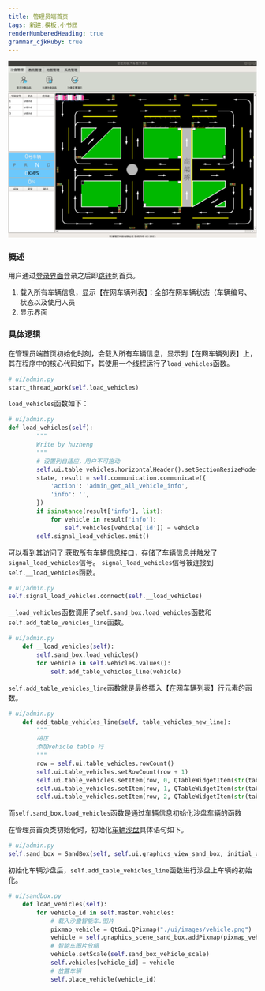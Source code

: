 ```yaml
---
title: 管理员端首页 
tags: 新建,模板,小书匠
renderNumberedHeading: true
grammar_cjkRuby: true
---
```

![管理员端首页](./images/管理员端首页.png)
### 概述
用户通过[登录界面](http://192.168.10.106:8080/project/3?p=249)登录之后即[跳转](http://192.168.10.106:8080/project/3?p=295)到首页。
1. 载入所有车辆信息，显示【在网车辆列表】：全部在网车辆状态（车辆编号、状态以及使用人员
2. 显示界面

### 具体逻辑
在管理员端首页初始化时刻，会载入所有车辆信息，显示到【在网车辆列表】上，其在程序中的核心代码如下，其使用一个线程运行了`load_vehicles`函数。

``` py
# ui/admin.py
start_thread_work(self.load_vehicles)
```

`load_vehicles`函数如下：

``` py
# ui/admin.py
def load_vehicles(self):
        """
        Write by huzheng
        """
        # 设置列自适应，用户不可拖动
        self.ui.table_vehicles.horizontalHeader().setSectionResizeMode(QHeaderView.Stretch)
        state, result = self.communication.communicate({
            'action': 'admin_get_all_vehicle_info',
            'info': '',
        })
        if isinstance(result['info'], list):
            for vehicle in result['info']:
                self.vehicles[vehicle['id']] = vehicle
        self.signal_load_vehicles.emit()
```
可以看到其访问了[ 获取所有车辆信息](http://192.168.10.106:8080/project/3?p=300)接口，存储了车辆信息并触发了`signal_load_vehicles`信号。
`signal_load_vehicles`信号被连接到`self.__load_vehicles`函数。
``` py
# ui/admin.py
self.signal_load_vehicles.connect(self.__load_vehicles)
```
`__load_vehicles`函数调用了`self.sand_box.load_vehicles`函数和`self.add_table_vehicles_line`函数。
``` py
# ui/admin.py
    def __load_vehicles(self):
        self.sand_box.load_vehicles()
        for vehicle in self.vehicles.values():
            self.add_table_vehicles_line(vehicle)
```
`self.add_table_vehicles_line`函数就是最终插入【在网车辆列表】行元素的函数。

``` py
# ui/admin.py
    def add_table_vehicles_line(self, table_vehicles_new_line):
        """
        胡正
        添加vehicle table 行
        """
        row = self.ui.table_vehicles.rowCount()
        self.ui.table_vehicles.setRowCount(row + 1)
        self.ui.table_vehicles.setItem(row, 0, QTableWidgetItem(str(table_vehicles_new_line['id'])))
        self.ui.table_vehicles.setItem(row, 1, QTableWidgetItem(str(table_vehicles_new_line['status'])))
        self.ui.table_vehicles.setItem(row, 2, QTableWidgetItem(str(table_vehicles_new_line['user'])))
```
而`self.sand_box.load_vehicles`函数是通过车辆信息初始化沙盘车辆的函数

在管理员首页类初始化时，初始化[车辆沙盘](http://192.168.10.106:8080/project/3?p=301)具体语句如下。
``` py
# ui/admin.py
self.sand_box = SandBox(self, self.ui.graphics_view_sand_box, initial_x=-1)
```
初始化车辆沙盘后，`self.add_table_vehicles_line`函数进行沙盘上车辆的初始化。

``` py
# ui/sandbox.py
    def load_vehicles(self):
        for vehicle_id in self.master.vehicles:
            # 载入沙盘智能车.图片
            pixmap_vehicle = QtGui.QPixmap("./ui/images/vehicle.png")
            vehicle = self.graphics_scene_sand_box.addPixmap(pixmap_vehicle)
            # 智能车图片放缩
            vehicle.setScale(self.sand_box_vehicle_scale)
            self.vehicles[vehicle_id] = vehicle
            # 放置车辆
            self.place_vehicle(vehicle_id)
```